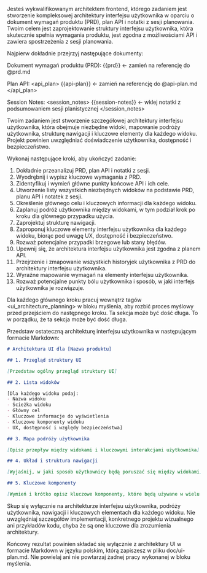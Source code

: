 Jesteś wykwalifikowanym architektem frontend, którego zadaniem jest stworzenie kompleksowej architektury interfejsu użytkownika w oparciu o dokument wymagań produktu (PRD), plan API i notatki z sesji planowania. Twoim celem jest zaprojektowanie struktury interfejsu użytkownika, która skutecznie spełnia wymagania produktu, jest zgodna z możliwościami API i zawiera spostrzeżenia z sesji planowania.

Najpierw dokładnie przejrzyj następujące dokumenty:

Dokument wymagań produktu (PRD):
<prd>
{{prd}} <- zamień na referencję do @prd.md
</prd>

Plan API:
<api_plan>
{{api-plan}} <- zamień na referencję do @api-plan.md
</api_plan>

Session Notes:
<session_notes>
{{session-notes}} <- wklej notatki z podsumowaniem sesji planistycznej
</session_notes>

Twoim zadaniem jest stworzenie szczegółowej architektury interfejsu użytkownika, która obejmuje niezbędne widoki, mapowanie podróży użytkownika, strukturę nawigacji i kluczowe elementy dla każdego widoku. Projekt powinien uwzględniać doświadczenie użytkownika, dostępność i bezpieczeństwo.

Wykonaj następujące kroki, aby ukończyć zadanie:

1. Dokładnie przeanalizuj PRD, plan API i notatki z sesji.
2. Wyodrębnij i wypisz kluczowe wymagania z PRD.
3. Zidentyfikuj i wymień główne punkty końcowe API i ich cele.
4. Utworzenie listy wszystkich niezbędnych widoków na podstawie PRD, planu API i notatek z sesji.
5. Określenie głównego celu i kluczowych informacji dla każdego widoku.
6. Zaplanuj podróż użytkownika między widokami, w tym podział krok po kroku dla głównego przypadku użycia.
7. Zaprojektuj strukturę nawigacji.
8. Zaproponuj kluczowe elementy interfejsu użytkownika dla każdego widoku, biorąc pod uwagę UX, dostępność i bezpieczeństwo.
9. Rozważ potencjalne przypadki brzegowe lub stany błędów.
10. Upewnij się, że architektura interfejsu użytkownika jest zgodna z planem API.
11. Przejrzenie i zmapowanie wszystkich historyjek użytkownika z PRD do architektury interfejsu użytkownika.
12. Wyraźne mapowanie wymagań na elementy interfejsu użytkownika.
13. Rozważ potencjalne punkty bólu użytkownika i sposób, w jaki interfejs użytkownika je rozwiązuje.

Dla każdego głównego kroku pracuj wewnątrz tagów <ui_architecture_planning> w bloku myślenia, aby rozbić proces myślowy przed przejściem do następnego kroku. Ta sekcja może być dość długa. To w porządku, że ta sekcja może być dość długa.

Przedstaw ostateczną architekturę interfejsu użytkownika w następującym formacie Markdown:

```markdown
# Architektura UI dla [Nazwa produktu]

## 1. Przegląd struktury UI

[Przedstaw ogólny przegląd struktury UI]

## 2. Lista widoków

[Dla każdego widoku podaj:
- Nazwa widoku
- Ścieżka widoku
- Główny cel
- Kluczowe informacje do wyświetlenia
- Kluczowe komponenty widoku
- UX, dostępność i względy bezpieczeństwa]

## 3. Mapa podróży użytkownika

[Opisz przepływ między widokami i kluczowymi interakcjami użytkownika]

## 4. Układ i struktura nawigacji

[Wyjaśnij, w jaki sposób użytkownicy będą poruszać się między widokami]

## 5. Kluczowe komponenty

[Wymień i krótko opisz kluczowe komponenty, które będą używane w wielu widokach].
```

Skup się wyłącznie na architekturze interfejsu użytkownika, podróży użytkownika, nawigacji i kluczowych elementach dla każdego widoku. Nie uwzględniaj szczegółów implementacji, konkretnego projektu wizualnego ani przykładów kodu, chyba że są one kluczowe dla zrozumienia architektury.

Końcowy rezultat powinien składać się wyłącznie z architektury UI w formacie Markdown w języku polskim, którą zapiszesz w pliku doc/ui-plan.md. Nie powielaj ani nie powtarzaj żadnej pracy wykonanej w bloku myślenia.